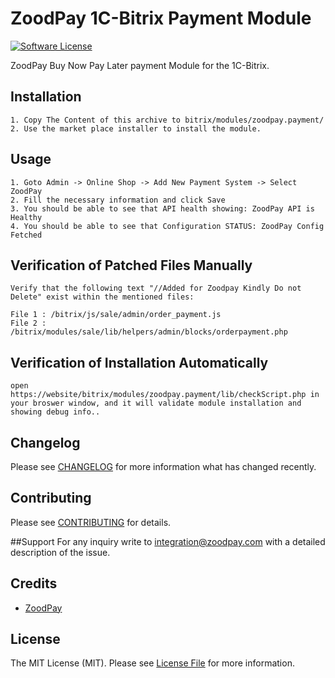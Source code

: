# ZoodPay 1C-Bitrix Payment Module
[![Software License](https://img.shields.io/badge/license-MIT-brightgreen.svg?style=flat-square)](LICENSE.md)

ZoodPay Buy Now Pay Later payment Module for the 1C-Bitrix.

## Installation

```
1. Copy The Content of this archive to bitrix/modules/zoodpay.payment/
2. Use the market place installer to install the module.
```

## Usage

```
1. Goto Admin -> Online Shop -> Add New Payment System -> Select ZoodPay
2. Fill the necessary information and click Save
3. You should be able to see that API health showing: ZoodPay API is Healthy
4. You should be able to see that Configuration STATUS: ZoodPay Config Fetched
```

## Verification of Patched Files Manually
````
Verify that the following text "//Added for Zoodpay Kindly Do not Delete" exist within the mentioned files:

File 1 : /bitrix/js/sale/admin/order_payment.js
File 2 : /bitrix/modules/sale/lib/helpers/admin/blocks/orderpayment.php
````
## Verification of Installation Automatically
````
open https://website/bitrix/modules/zoodpay.payment/lib/checkScript.php in your broswer window, and it will validate module installation and showing debug info.. 
````
## Changelog
Please see [CHANGELOG](CHANGELOG.md) for more information what has changed recently.

## Contributing
Please see [CONTRIBUTING](CONTRIBUTING.md) for details.

##Support 
For any inquiry write to integration@zoodpay.com with a detailed description of the issue.
## Credits
- [ZoodPay](https://github.com/orientswiss)
## License
The MIT License (MIT). Please see [License File](LICENSE.md) for more information.
